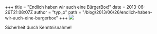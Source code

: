 +++
title = "Endlich haben wir auch eine BürgerBox!"
date = 2013-06-26T21:08:07Z
author = "typ_o"
path = "/blog/2013/06/26/endlich-haben-wir-auch-eine-burgerbox"
+++
[![](https://flipdot.org/blog/uploads/bndkl.jpg)](https://flipdot.org/blog/uploads/bndgr.jpg)

Sicherheit durch Kenntnisnahme\!
